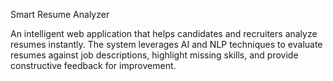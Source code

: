 Smart Resume Analyzer

An intelligent web application that helps candidates and recruiters analyze resumes instantly. The system leverages AI and NLP techniques to evaluate resumes against job descriptions, highlight missing skills, and provide constructive feedback for improvement.


